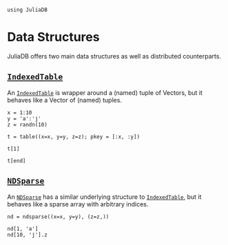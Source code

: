 ```@setup data_structures
using JuliaDB
```

# Data Structures

JuliaDB offers two main data structures as well as distributed counterparts.

## [`IndexedTable`](@ref)

An [`IndexedTable`](@ref) is wrapper around a (named) tuple of Vectors, but it behaves like
a Vector of (named) tuples.

```@example data_structures
x = 1:10
y = 'a':'j'
z = randn(10)

t = table((x=x, y=y, z=z); pkey = [:x, :y])

t[1]

t[end]
```


## [`NDSparse`](@ref)

An [`NDSparse`](@ref) has a similar underlying structure to [`IndexedTable`](@ref), but it
behaves like a sparse array with arbitrary indices.

```@example data_structures
nd = ndsparse((x=x, y=y), (z=z,))

nd[1, 'a']
nd[10, 'j'].z
```